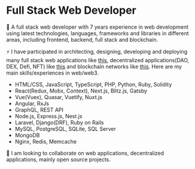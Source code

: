 # Full Stack Web Developer

🔭 A full stack web developer with 7 years experience in web development using latest technologies, languages, frameworks and libraries in different areas, including frontend, backend, full stack and blockchain.

⚡ I have participated in architecting, designing, developing and deploying many full stack web applications like [this](https://brevanhoward.com), decentralized applications(DAO, DEX, Defi, NFT) like [this](https://www.klimadao.finance) and blockchain networks like [this](https://kira.network). Here are my main skills/experiences in web/web3.

- HTML/CSS, JavaScript, TypeScript, PHP, Python, Ruby, Solidity
- React(Redux, Mobx, Context), Next.js, Blitz.js, Gatsby
- Vue(Vuex), Quasar, Vuetify, Nuxt.js
- Angular, RxJs
- GraphQL, REST API
- Node.js, Express.js, Nest.js
- Laravel, Django(DRF), Ruby on Rails
- MySQL, PostgreSQL, SQLite, SQL Server
- MongoDB
- Nginx, Redis, Memcache

👯 I am looking to collaborate on web applications, decentralized applications, mainly open source projects.
